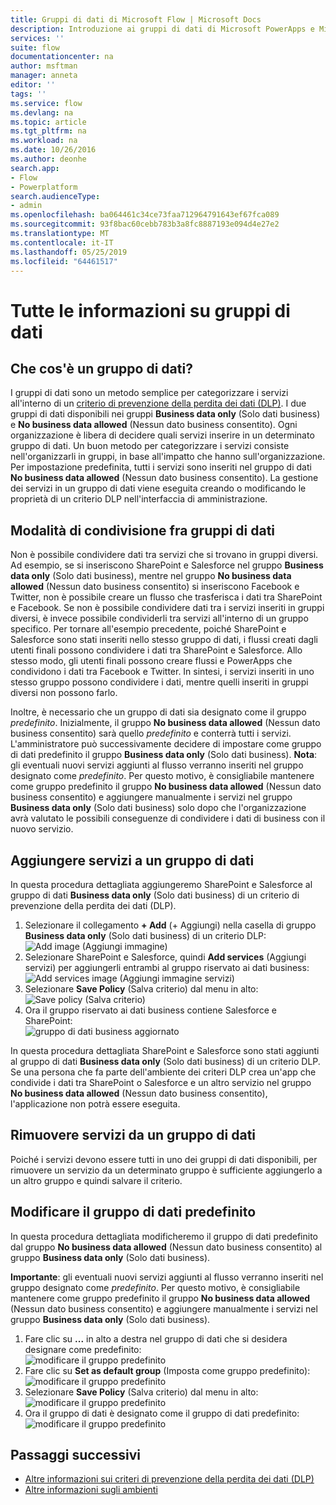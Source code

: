 ```yaml
---
title: Gruppi di dati di Microsoft Flow | Microsoft Docs
description: Introduzione ai gruppi di dati di Microsoft PowerApps e Microsoft Flow.
services: ''
suite: flow
documentationcenter: na
author: msftman
manager: anneta
editor: ''
tags: ''
ms.service: flow
ms.devlang: na
ms.topic: article
ms.tgt_pltfrm: na
ms.workload: na
ms.date: 10/26/2016
ms.author: deonhe
search.app:
- Flow
- Powerplatform
search.audienceType:
- admin
ms.openlocfilehash: ba064461c34ce73faa712964791643ef67fca089
ms.sourcegitcommit: 93f8bac60cebb783b3a8fc8887193e094d4e27e2
ms.translationtype: MT
ms.contentlocale: it-IT
ms.lasthandoff: 05/25/2019
ms.locfileid: "64461517"
---
```

# <a name="learn-all-about-data-groups"></a>Tutte le informazioni su gruppi di dati
## <a name="what-is-a-data-group"></a>Che cos'è un gruppo di dati?
I gruppi di dati sono un metodo semplice per categorizzare i servizi all'interno di un [criterio di prevenzione della perdita dei dati (DLP)](prevent-data-loss.md). I due gruppi di dati disponibili nei gruppi **Business data only** (Solo dati business) e **No business data allowed** (Nessun dato business consentito). Ogni organizzazione è libera di decidere quali servizi inserire in un determinato gruppo di dati. Un buon metodo per categorizzare i servizi consiste nell'organizzarli in gruppi, in base all'impatto che hanno sull'organizzazione. Per impostazione predefinita, tutti i servizi sono inseriti nel gruppo di dati **No business data allowed** (Nessun dato business consentito). La gestione dei servizi in un gruppo di dati viene eseguita creando o modificando le proprietà di un criterio DLP nell'interfaccia di amministrazione.

## <a name="how-data-is-shared-between-data-groups"></a>Modalità di condivisione fra gruppi di dati
Non è possibile condividere dati tra servizi che si trovano in gruppi diversi. Ad esempio, se si inseriscono SharePoint e Salesforce nel gruppo **Business data only** (Solo dati business), mentre nel gruppo **No business data allowed** (Nessun dato business consentito) si inseriscono Facebook e Twitter, non è possibile creare un flusso che trasferisca i dati tra SharePoint e Facebook. Se non è possibile condividere dati tra i servizi inseriti in gruppi diversi, è invece possibile condividerli tra servizi all'interno di un gruppo specifico. Per tornare all'esempio precedente, poiché SharePoint e Salesforce sono stati inseriti nello stesso gruppo di dati, i flussi creati dagli utenti finali possono condividere i dati tra SharePoint e Salesforce. Allo stesso modo, gli utenti finali possono creare flussi e PowerApps che condividono i dati tra Facebook e Twitter. In sintesi, i servizi inseriti in uno stesso gruppo possono condividere i dati, mentre quelli inseriti in gruppi diversi non possono farlo.  

Inoltre, è necessario che un gruppo di dati sia designato come il gruppo *predefinito*. Inizialmente, il gruppo **No business data allowed** (Nessun dato business consentito) sarà quello *predefinito* e conterrà tutti i servizi. L'amministratore può successivamente decidere di impostare come gruppo di dati predefinito il gruppo **Business data only** (Solo dati business). **Nota**: gli eventuali nuovi servizi aggiunti al flusso verranno inseriti nel gruppo designato come *predefinito*. Per questo motivo, è consigliabile mantenere come gruppo predefinito il gruppo **No business data allowed** (Nessun dato business consentito) e aggiungere manualmente i servizi nel gruppo **Business data only** (Solo dati business) solo dopo che l'organizzazione avrà valutato le possibili conseguenze di condividere i dati di business con il nuovo servizio.

## <a name="add-services-to-a-data-group"></a>Aggiungere servizi a un gruppo di dati
In questa procedura dettagliata aggiungeremo SharePoint e Salesforce al gruppo di dati **Business data only** (Solo dati business) di un criterio di prevenzione della perdita dei dati (DLP). 

1. Selezionare il collegamento **+ Add** (+ Aggiungi) nella casella di gruppo **Business data only** (Solo dati business) di un criterio DLP:    
   ![Add image](./media/introduction-to-data-groups/add-to-data-group-1.png) (Aggiungi immagine)  
2. Selezionare SharePoint e Salesforce, quindi **Add services** (Aggiungi servizi) per aggiungerli entrambi al gruppo riservato ai dati business:    
   ![Add services image](./media/introduction-to-data-groups/add-to-data-group-2.png) (Aggiungi immagine servizi)  
3. Selezionare **Save Policy** (Salva criterio) dal menu in alto:  
   ![Save policy](./media/introduction-to-data-groups/add-to-data-group-4.png) (Salva criterio) 
4. Ora il gruppo riservato ai dati business contiene Salesforce e SharePoint:  
   ![gruppo di dati business aggiornato](./media/introduction-to-data-groups/add-to-data-group-3.png)   

In questa procedura dettagliata SharePoint e Salesforce sono stati aggiunti al gruppo di dati **Business data only** (Solo dati business) di un criterio DLP. Se una persona che fa parte dell'ambiente dei criteri DLP crea un'app che condivide i dati tra SharePoint o Salesforce e un altro servizio nel gruppo **No business data allowed** (Nessun dato business consentito), l'applicazione non potrà essere eseguita.

## <a name="remove-services-from-a-data-group"></a>Rimuovere servizi da un gruppo di dati
Poiché i servizi devono essere tutti in uno dei gruppi di dati disponibili, per rimuovere un servizio da un determinato gruppo è sufficiente aggiungerlo a un altro gruppo e quindi salvare il criterio.  

## <a name="change-the-default-data-group"></a>Modificare il gruppo di dati predefinito
In questa procedura dettagliata modificheremo il gruppo di dati predefinito dal gruppo **No business data allowed** (Nessun dato business consentito) al gruppo **Business data only** (Solo dati business).  

**Importante**: gli eventuali nuovi servizi aggiunti al flusso verranno inseriti nel gruppo designato come *predefinito*. Per questo motivo, è consigliabile mantenere come gruppo predefinito il gruppo **No business data allowed** (Nessun dato business consentito) e aggiungere manualmente i servizi nel gruppo **Business data only** (Solo dati business).

1. Fare clic su **...** in alto a destra nel gruppo di dati che si desidera designare come predefinito:    
   ![modificare il gruppo predefinito](./media/introduction-to-data-groups/default-data-group-0.png)  
2. Fare clic su **Set as default group** (Imposta come gruppo predefinito):  
   ![modificare il gruppo predefinito](./media/introduction-to-data-groups/default-data-group-1.png)   
3. Selezionare **Save Policy** (Salva criterio) dal menu in alto:  
   ![modificare il gruppo predefinito](./media/introduction-to-data-groups/add-to-data-group-4.png) 
4. Ora il gruppo di dati è designato come il gruppo di dati predefinito:  
   ![modificare il gruppo predefinito](./media/introduction-to-data-groups/default-data-group-2.png)   

## <a name="next-steps"></a>Passaggi successivi
* [Altre informazioni sui criteri di prevenzione della perdita dei dati (DLP)](prevent-data-loss.md)
* [Altre informazioni sugli ambienti](environments-overview-admin.md)   

